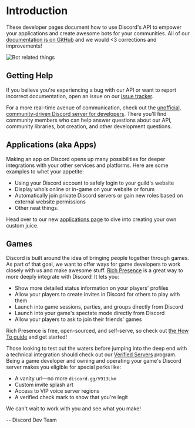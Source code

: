 # Introduction

These developer pages document how to use Discord's API to empower your applications and create awesome bots for your
communities. All of our [documentation is on GitHub](https://github.com/discordapp/discord-api-docs) and we would
<3 corrections and improvements!

![Bot related things](API_center.gif)

## Getting Help

If you believe you're experiencing a bug with our API or want to report incorrect documentation, open an issue on our [issue tracker](https://github.com/discordapp/discord-api-docs/issues).

For a more real-time avenue of communication, check out the [unofficial, community-driven Discord server for developers](https://discord.gg/discord-api). There you'll find community members who can help answer questions about our API, community libraries, bot creation, and other development questions.

## Applications (aka Apps)

Making an app on Discord opens up many possibilities for deeper integrations with your other services and platforms.
Here are some examples to whet your appetite:

* Using your Discord account to safely login to your guild's website
* Display who’s online or in-game on your website or forum
* Automatically join private Discord servers or gain new roles based on external website permissions
* Other neat things.

Head over to our new [applications page](#MY_APPLICATIONS/top) to dive into creating your own custom juice.

## Games

Discord is built around the idea of bringing people together through games. As part of that goal, we want to offer ways for game developers to work closely with us and make awesome stuff. [Rich Presence](https://discordapp.com/rich-presence) is a great way to more deeply integrate with Discord! It lets you:

- Show more detailed status information on your players' profiles
- Allow your players to create invites in Discord for others to play with them
- Launch into game sessions, parties, and groups directly from Discord
- Launch into your game's spectate mode directly from Discord
- Allow your players to ask to join their friends' games

Rich Presence is free, open-sourced, and self-serve, so check out [the How To guide](#DOCS_RICH_PRESENCE_HOW_TO/) and get started!

Those looking to test out the waters before jumping into the deep end with a technical integration should check out our [Verified Servers](https://discordapp.com/verification) program. Being a game developer and owning and operating your game's Discord server makes you eligible for special perks like:

- A vanity url—no more `discord.gg/V913Lkm`
- Custom invite splash art
- Access to VIP voice server regions
- A verified check mark to show that you're legit

We can't wait to work with you and see what you make!

 -- Discord Dev Team
